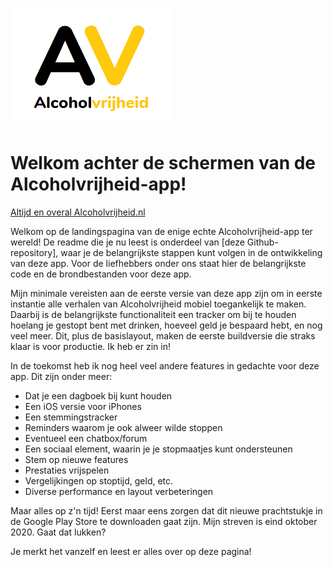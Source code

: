 ![](av-icon-text-klein.png)

# Welkom achter de schermen van de Alcoholvrijheid-app!

[Altijd en overal Alcoholvrijheid.nl](https://www.alcoholvrijheid.nl)

Welkom op de landingspagina van de enige echte Alcoholvrijheid-app ter wereld! De readme die je nu leest is onderdeel van [deze Github-repository], waar je de belangrijkste stappen kunt volgen in de ontwikkeling van deze app. Voor de liefhebbers onder ons staat hier de belangrijkste code en de brondbestanden voor deze app.

Mijn minimale vereisten aan de eerste versie van deze app zijn om in eerste instantie alle verhalen van Alcoholvrijheid mobiel toegankelijk te maken. Daarbij is de belangrijkste functionaliteit een tracker om bij te houden hoelang je gestopt bent met drinken, hoeveel geld je bespaard hebt, en nog veel meer. Dit, plus de basislayout, maken de eerste buildversie die straks klaar is voor productie. Ik heb er zin in!

In de toekomst heb ik nog heel veel andere features in gedachte voor deze app. Dit zijn onder meer:

- Dat je een dagboek bij kunt houden
- Een iOS versie voor iPhones
- Een stemmingstracker
- Reminders waarom je ook alweer wilde stoppen
- Eventueel een chatbox/forum
- Een sociaal element, waarin je je stopmaatjes kunt ondersteunen
- Stem op nieuwe features
- Prestaties vrijspelen
- Vergelijkingen op stoptijd, geld, etc.
- Diverse performance en layout verbeteringen

Maar alles op z'n tijd! Eerst maar eens zorgen dat dit nieuwe prachtstukje in de Google Play Store te downloaden gaat zijn. Mijn streven is eind oktober 2020. Gaat dat lukken?  

Je merkt het vanzelf en leest er alles over op deze pagina!
